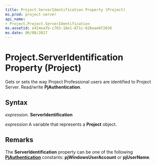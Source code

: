 ```yaml
---
title: Project.ServerIdentification Property (Project)
ms.prod: project-server
api_name:
- Project.Project.ServerIdentification
ms.assetid: e424eafb-c763-18e1-871c-626eae6f2036
ms.date: 06/08/2017
---
```



# Project.ServerIdentification Property (Project)

Gets or sets the way Project Professional users are identified to Project Server. Read/write **PjAuthentication**.


## Syntax

 _expression_. **ServerIdentification**

 _expression_ A variable that represents a **Project** object.


## Remarks

The **ServerIdentification** property can be one of the following **[PjAuthentication](pjauthentication-enumeration-project.md)** constants: **pjWindowsUserAccount** or **pjUserName**.


